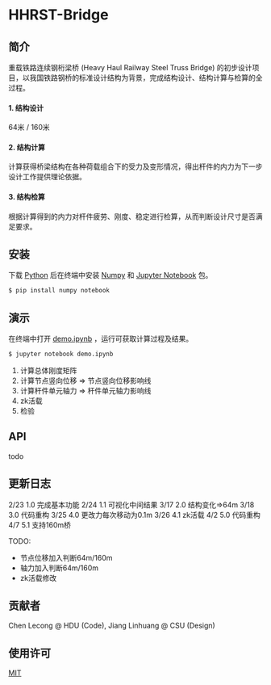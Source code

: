 # HHRST-Bridge 

## 简介
重载铁路连续钢桁梁桥 (Heavy Haul Railway Steel Truss Bridge) 的初步设计项目，以我国铁路钢桥的标准设计结构为背景，完成结构设计、结构计算与检算的全过程。
#### 1. 结构设计
64米 / 160米
#### 2. 结构计算  
计算获得桥梁结构在各种荷载组合下的受力及变形情况，得出杆件的内力为下一步设计工作提供理论依据。
#### 3. 结构检算 
根据计算得到的内力对杆件疲劳、刚度、稳定进行检算，从而判断设计尺寸是否满足要求。  



## 安装
下载 [Python](https://www.python.org/) 后在终端中安装 [Numpy](https://www.numpy.org.cn/) 和 [Jupyter Notebook](https://jupyter.org/) 包。  
```sh 
$ pip install numpy notebook
```



## 演示
在终端中打开 [demo.ipynb](demo-v5.1.ipynb) ，运行可获取计算过程及结果。
```sh 
$ jupyter notebook demo.ipynb
```

1. 计算总体刚度矩阵
2. 计算节点竖向位移 => 节点竖向位移影响线
3. 计算杆件单元轴力 => 杆件单元轴力影响线
4. zk活载
5. 检验
  



## API

todo



## 更新日志

2/23 1.0 完成基本功能
2/24 1.1 可视化中间结果
3/17 2.0 结构变化=>64m
3/18 3.0 代码重构
3/25 4.0 更改力每次移动为0.1m
3/26 4.1 zk活载
4/2  5.0 代码重构
4/7  5.1 支持160m桥

TODO:

- 节点位移加入判断64m/160m
- 轴力加入判断64m/160m
- zk活载修改





## 贡献者

Chen Lecong @ HDU (Code), Jiang Linhuang @ CSU (Design)



## 使用许可

[MIT](LICENSE)
